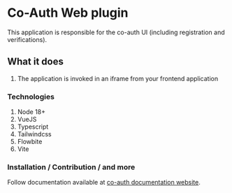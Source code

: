 # Co-Auth Web plugin

This application is responsible for the co-auth UI (including registration and verifications). 

## What it does
1. The application is invoked in an iframe from your frontend application

### Technologies
1. Node 18+
2. VueJS
3. Typescript
4. Tailwindcss
5. Flowbite
6. Vite

### Installation / Contribution / and more
Follow documentation available at [co-auth documentation website](https://documentation.coauth.dev).
